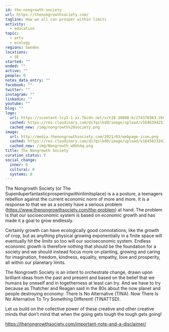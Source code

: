 ```yaml
---
id: the-nongrowth-society
url: https://thenongrowthsociety.com/
tagline: How we all can prosper within limits
activity:
  - education
topic:
  - arts
  - ecology
regions: Sweden
locations:
  - SE
started: ""
ended: ""
active: ""
people: 0
notes_data_entry: ""
facebook: ""
twitter: ""
instagram: ""
linkedin: ""
youtube: ""
blog: ""
logo:
  url: https://scontent-lcy1-1.xx.fbcdn.net/v/t39.30808-6/274376563_260591686242506_7272205117279422671_n.png?_nc_cat=106&ccb=1-5&_nc_sid=e3f864&_nc_ohc=PrlOmG0y3sAAX_vwObK&_nc_ht=scontent-lcy1-1.xx&oh=00_AT-GGyTwRA2dyd58VrkiIWsMNBqbR9PoQYK0lRVWmS1Oew&oe=6226E257
  cached: https://res.cloudinary.com/ds7qslkd0/image/upload/v1646394251/Ecosystem%20Mapping/nongrowth%20society.png
  cached_new: /img/nongrowth%20society.png
image:
  url: http://media.thenongrowthsociety.com/2021/03/webpage-icon.png
  cached: https://res.cloudinary.com/ds7qslkd0/image/upload/v1645023242/Ecosystem%20Mapping/Nongrowth_w0hh4q.png
  cached_new: /img/Nongrowth_w0hh4q.png
title: The Nongrowth Society
curation_status: Y
social_change:
  inner: 0
  cultural: 0
  systems: 0
---
```


The Nongrowth Society (or The Superduperfantasticprosperingwithinlimitsplace) is a a posture, a teenagers rebellion against the current economic norm of more and more. It is a response to that we as a society have a  serious problem (https://www.thenongrowthsociety.com/the-problem) at hand. The problem is that our socioeconomic system is based on economic growth and has made it a goal to grow endlessly. 

Certainly growth can have ecologically good connotations, like the growth of crop, but as anything physical growing exponentially in a finite space will eventually hit the limits so too will our socioeconomic system. Endless economic growth is therefore nothing that should be the foundation for a society and we should instead focus more on planting, growing and caring for imagination, freedom, kindness, equality, empathy, love and prosperity, all within our planetary limits.

The Nongrowth Society is an intent to orchestrate change, drawn upon brilliant ideas from the past and present and based on the belief that we humans by oneself and in togetherness at least can try. And we have to try because as Thatcher and Reagan said in the 80s about the now planet and people destroying economy: There Is No Alternative (TINA). Now There Is No Alternative To Try Something Different! (TINATTSD). 

Let us build on the collective power of these creative and other creative minds that don’t mind that when the going gets tough the tough gets going!

https://thenongrowthsociety.com/important-note-and-a-disclaimer/
